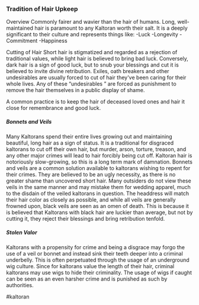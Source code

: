 ### Tradition of Hair Upkeep
Overview
Commonly fairer and wavier than the hair of humans. Long, well-maintained hair is paramount to any Kaltoran worth their salt. It is a deeply significant to their culture and represents things like: 
-Luck 
-Longevity 
-Commitment 
-Happiness

Cutting of Hair
Short hair is stigmatized and regarded as a rejection of traditional values, while light hair is believed to bring bad luck. Conversely, dark hair is a sign of good luck, but to snub your blessings and cut it is believed to invite divine retribution. Exiles, oath breakers and other undesirables are usually forced to cut of hair they've been caring for their whole lives. Any of these “undesirables ” are forced as punishment to remove the hair themselves in a public display of shame.

A common practice is to keep the hair of deceased loved ones and hair it close for remembrance and good luck.

##### Bonnets and Veils

Many Kaltorans spend their entire lives growing out and maintaining beautiful, long hair as a sign of status. It is a traditional for disgraced kaltorans to cut off their own hair, but murder, arson, torture, treason, and any other major crimes will lead to hair forcibly being cut off. Kaltoran hair is notoriously slow-growing, so this is a long term mark of damnation. Bonnets and veils are a common solution available to kaltorans wishing to repent for their crimes. They are believed to be an ugly necessity, as there is no greater shame than uncovered short hair. Many outsiders do not view these veils in the same manner and may mistake them for wedding apparel, much to the disdain of the veiled kaltorans in question. The headdress will match their hair color as closely as possible, and while all veils are generally frowned upon, black veils are seen as an omen of death. This is because it is believed that Kaltorans with black hair are luckier than average, but not by cutting it, they reject their blessings and bring retribution tenfold.

##### Stolen Valor

Kaltorans with a propensity for crime and being a disgrace may forgo the use of a veil or bonnet and instead sink their teeth deeper into a criminal underbelly. This is often perpetuated through the usage of an underground wig culture. Since for kaltorans value the length of their hair, criminal kaltorans may use wigs to hide their criminality. The usage of wigs if caught can be seen as an even harsher crime and is punished as such by authorities.

#kaltoran